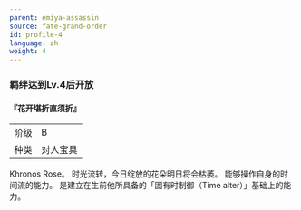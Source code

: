 ```yaml
---
parent: emiya-assassin
source: fate-grand-order
id: profile-4
language: zh
weight: 4
---
```


### 羁绊达到Lv.4后开放

#### 『花开堪折直须折』

<table>
  <tr><td>阶级</td><td>B</td></tr>
  <tr><td>种类</td><td>对人宝具</td></tr>
</table>

Khronos Rose。
时光流转，今日绽放的花朵明日将会枯萎。
能够操作自身的时间流的能力。
是建立在生前他所具备的「固有时制御（Time alter）」基础上的能力。
